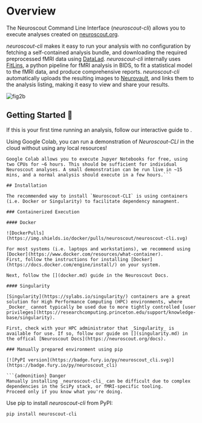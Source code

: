 # Overview

The Neuroscout Command Line Interface (_neuroscout-cli_) allows you to execute analyses created on [neuroscout.org](https://neuroscout.org).

_neuroscout-cli_ makes it easy to run your analysis with no configuration by fetching a self-contained analysis bundle, and downloading the required preprocessed fMRI data using [DataLad](https://www.datalad.org/). _neuroscout-cli_ internally uses [FitLins](https://github.com/poldracklab/fitlins), a python pipeline for fMRI analysis in BIDS, to fit a statistical model to the fMRI data, and produce comprehensive reports. _neuroscout-cli_ automatically uploads the resulting images to [Neurovault](https://www.neurovault.org/), and links them to the analysis listing, making it easy to view and share your results.

![fig2b](../static/images/Figure2b.png)

## Getting Started 🚀

If this is your first time running an analysis, follow our interactive guide to [](Neuroscout_CLI_Colab_Demo.ipynb).

Using Google Colab, you can run a demonstration of *Neuroscout-CLI* in the cloud without using any local resources!

```{admonition} Note
Google Colab allows you to execute Jupyer Notebooks for free, using two CPUs for ~6 hours. This should be sufficient for individual Neuroscout analyses. A small demonstration can be run live in ~15 mins, and a normal analysis should execute in a few hours.```

## Installation

The recommended way to install `Neuroscout-CLI` is using containers (i.e. Docker or Singularity) to facilitate dependency managment.

### Containerized Execution

#### Docker

![DockerPulls](https://img.shields.io/docker/pulls/neuroscout/neuroscout-cli.svg)

For most systems (i.e. laptops and workstations), we recommend using [Docker](https://www.docker.com/resources/what-container). 
First, follow the instructions for installing [Docker](https://docs.docker.com/engine/install/) on your system.

Next, follow the [](docker.md) guide in the Neuroscout Docs.

#### Singularity

[Singularity](https://sylabs.io/singularity/) containers are a great solution for High Performance Computing (HPC) environments, where _Docker_ cannot typically be used due to more tightly controlled [user privileges](https://researchcomputing.princeton.edu/support/knowledge-base/singularity).

First, check with your HPC administrator that _Singularity_ is available for use. If so, follow our guide on [](singularity.md) in the offical [Neuroscout Docs](https://neuroscout.org/docs).

### Manually prepared environment using pip

[![PyPI version](https://badge.fury.io/py/neuroscout_cli.svg)](https://badge.fury.io/py/neuroscout_cli)

```{admonition} Danger
Manually installing _neuroscout-cli_ can be difficult due to complex dependencies in the SciPy stack, or fMRI-specific tooling. 
Proceed only if you know what you're doing.
```
Use pip to install _neuroscout-cli_ from PyPI:

    pip install neuroscout-cli
